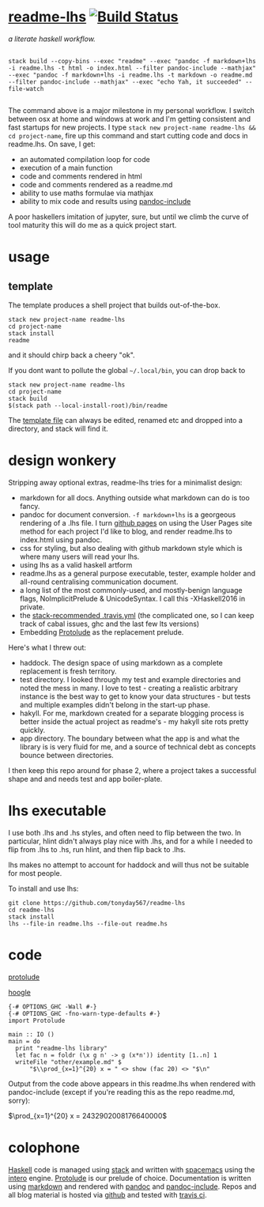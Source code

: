 <meta charset="utf-8"> <link rel="stylesheet" href="other/lhs.css">
<script type="text/javascript" async
  src="https://cdn.mathjax.org/mathjax/latest/MathJax.js?config=TeX-MML-AM_CHTML">
</script>
[readme-lhs](https://tonyday567.github.io/readme-lhs/index.html) [![Build Status](https://travis-ci.org/tonyday567/readme-lhs.png)](https://travis-ci.org/tonyday567/readme-lhs)
================================================================================================================================================================================

*a literate haskell workflow.*

<pre>
  <code style="white-space: pre-wrap;">
stack build --copy-bins --exec "readme" --exec "pandoc -f markdown+lhs -i readme.lhs -t html -o index.html --filter pandoc-include --mathjax" --exec "pandoc -f markdown+lhs -i readme.lhs -t markdown -o readme.md --filter pandoc-include --mathjax" --exec "echo Yah, it succeeded" --file-watch
  </code>
</pre>
The command above is a major milestone in my personal workflow. I switch
between osx at home and windows at work and I'm getting consistent and
fast startups for new projects. I type
`stack new project-name readme-lhs && cd project-name`, fire up this
command and start cutting code and docs in readme.lhs. On save, I get:

-   an automated compilation loop for code
-   execution of a main function
-   code and comments rendered in html
-   code and comments rendered as a readme.md
-   ability to use maths formulae via mathjax
-   ability to mix code and results using
    [pandoc-include](https://hackage.haskell.org/package/pandoc-include)

A poor haskellers imitation of jupyter, sure, but until we climb the
curve of tool maturity this will do me as a quick project start.

usage
=====

template
--------

The template produces a shell project that builds out-of-the-box.

    stack new project-name readme-lhs
    cd project-name
    stack install
    readme

and it should chirp back a cheery "ok".

If you dont want to pollute the global `~/.local/bin`, you can drop back
to

    stack new project-name readme-lhs
    cd project-name
    stack build
    $(stack path --local-install-root)/bin/readme

The [template file](other/readme-lhs.hsfiles) can always be edited,
renamed etc and dropped into a directory, and stack will find it.

design wonkery
==============

Stripping away optional extras, readme-lhs tries for a minimalist
design:

-   markdown for all docs. Anything outside what markdown can do is
    too fancy.
-   pandoc for document conversion. `-f markdown+lhs` is a georgeous
    rendering of a .lhs file. I turn [github
    pages](https://help.github.com/articles/user-organization-and-project-pages/)
    on using the User Pages site method for each project I'd like to
    blog, and render readme.lhs to index.html using pandoc.
-   css for styling, but also dealing with github markdown style which
    is where many users will read your lhs.
-   using lhs as a valid haskell artform
-   readme.lhs as a general purpose executable, tester, example holder
    and all-round centralising communication document.
-   a long list of the most commonly-used, and mostly-benign language
    flags, NoImplicitPrelude & UnicodeSyntax. I call this -XHaskell2016
    in private.
-   the [stack-recommended
    .travis.yml](https://docs.haskellstack.org/en/stable/travis_ci/)
    (the complicated one, so I can keep track of cabal issues, ghc and
    the last few lts versions)
-   Embedding [Protolude](https://www.stackage.org/package/protolude) as
    the replacement prelude.

Here's what I threw out:

-   haddock. The design space of using markdown as a complete
    replacement is fresh territory.
-   test directory. I looked through my test and example directories and
    noted the mess in many. I love to test - creating a realistic
    arbitrary instance is the best way to get to know your data
    structures - but tests and multiple examples didn't belong in the
    start-up phase.
-   hakyll. For me, markdown created for a separate blogging process is
    better inside the actual project as readme's - my hakyll site rots
    pretty quickly.
-   app directory. The boundary between what the app is and what the
    library is is very fluid for me, and a source of technical debt as
    concepts bounce between directories.

I then keep this repo around for phase 2, where a project takes a
successful shape and and needs test and app boiler-plate.

lhs executable
==============

I use both .lhs and .hs styles, and often need to flip between the two.
In particular, hlint didn't always play nice with .lhs, and for a while
I needed to flip from .lhs to .hs, run hlint, and then flip back to
.lhs.

lhs makes no attempt to account for haddock and will thus not be
suitable for most people.

To install and use lhs:

    git clone https://github.com/tonyday567/readme-lhs
    cd readme-lhs
    stack install
    lhs --file-in readme.lhs --file-out readme.hs

code
====

[protolude](https://www.stackage.org/package/protolude)

[hoogle](https://www.stackage.org/package/hoogle)

``` {.sourceCode .literate .haskell}
{-# OPTIONS_GHC -Wall #-}
{-# OPTIONS_GHC -fno-warn-type-defaults #-}
import Protolude

main :: IO ()
main = do
  print "readme-lhs library"
  let fac n = foldr (\x g n' -> g (x*n')) identity [1..n] 1
  writeFile "other/example.md" $
      "$\\prod_{x=1}^{20} x = " <> show (fac 20) <> "$\n"
```

Output from the code above appears in this readme.lhs when rendered with
pandoc-include (except if you're reading this as the repo readme.md,
sorry):

$\prod_{x=1}^{20} x = 2432902008176640000$

colophone
=========

[Haskell](https://haskell-lang.org/) code is managed using
[stack](https://docs.haskellstack.org/en/stable/README/) and written
with [spacemacs](spacemacs.org) using the
[intero](http://commercialhaskell.github.io/intero/) engine.
[Protolude](https://www.stackage.org/package/protolude) is our prelude
of choice. Documentation is written using [markdown]() and rendered with
[pandoc](http://pandoc.org/) and
[pandoc-include](https://hackage.haskell.org/package/pandoc-include).
Repos and all blog material is hosted via [github](https://github.com/)
and tested with [travis ci](https://travis-ci.org/).
